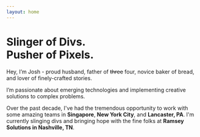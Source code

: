 ```yaml
---
layout: home
---
```


<h1 class="Page-title">Slinger of Divs.<br>Pusher of Pixels.</h1>

<p class="Lede">Hey, I’m Josh - proud husband, father of <strike>three</strike> four, novice baker of bread, and lover of finely-crafted stories.</p>

I’m passionate about emerging technologies and implementing creative solutions to complex problems.

Over the past decade, I've had the tremendous opportunity to work with some amazing teams in **Singapore**, **New York City**, and **Lancaster, PA**. I'm currently slinging divs and bringing hope with the fine folks at **Ramsey Solutions in Nashville, TN**.

